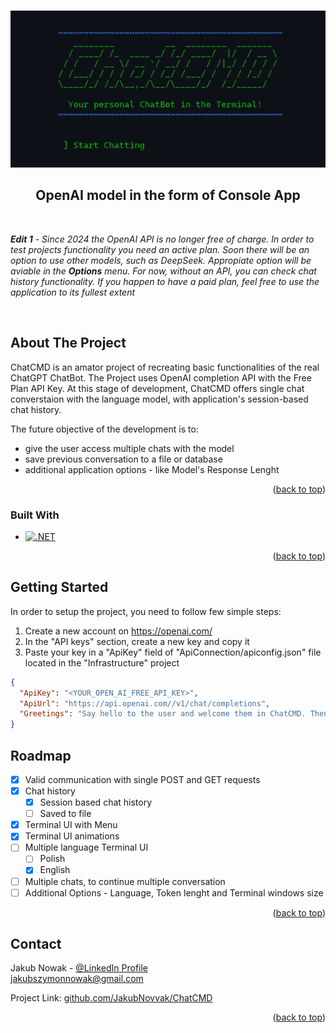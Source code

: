 <!-- PROJECT LOGO -->
<div><br/>

![Product Name Screen Shot](ChatCMDLogo.png)

  <p align="center">
    <h2 align="center">OpenAI model in the form of Console App</h2>
    
</div>

<br>

_**Edit 1** - Since 2024 the OpenAI API is no longer free of charge. In order to test projects functionality you need an active plan. Soon there will be an option  to use other models, such as DeepSeek. Appropiate option will be aviable in the **Options** menu. For now, without an API, you can check chat history functionality. If you happen to have a paid plan, feel free to use the application to its fullest extent_

<br>

<!-- ABOUT THE PROJECT -->
## About The Project

ChatCMD is an amator project of recreating basic functionalities of the real ChatGPT ChatBot. The Project uses OpenAI completion API with the Free Plan API Key. At this stage of development, ChatCMD offers single chat converstaion with the language model, with application's session-based chat history.

The future objective of the development is to:
- give the user access multiple chats with the model
- save previous conversation to a file or database
- additional application options - like Model's Response Lenght

<p align="right">(<a href="#readme-top">back to top</a>)</p>

### Built With

* [![.NET][.NetCsharp]][.NetCsharp-url]

<p align="right">(<a href="#readme-top">back to top</a>)</p>

<!-- GETTING STARTED -->
## Getting Started

In order to setup the project, you need to follow few simple steps:
1. Create a new account on https://openai.com/
2. In the "API keys" section, create a new key and copy it
3. Paste your key in a "ApiKey" field of "ApiConnection/apiconfig.json" file located in the "Infrastructure" project

``` json
{
  "ApiKey": "<YOUR_OPEN_AI_FREE_API_KEY>",
  "ApiUrl": "https://api.openai.com//v1/chat/completions",
  "Greetings": "Say hello to the user and welcome them in ChatCMD. Then, ask what can you help them with."
}
```

<!-- ROADMAP -->
## Roadmap

- [x] Valid communication with single POST and GET requests
- [x] Chat history
	- [x] Session based chat history
	- [ ] Saved to file
- [x] Terminal UI with Menu
- [x] Terminal UI animations
- [ ] Multiple language Terminal UI
	- [ ] Polish
	- [x] English
- [ ] Multiple chats, to continue multiple conversation
- [ ] Additional Options - Language, Token lenght and Terminal windows size

<p align="right">(<a href="#readme-top">back to top</a>)</p>


<!-- CONTACT -->
## Contact

Jakub Nowak - [@LinkedIn Profile](https://www.linkedin.com/in/jakub-nowak-a245312b7/)
<br/> jakubszymonnowak@gmail.com

Project Link: [github.com/JakubNovvak/ChatCMD](https://github.com/JakubNovvak/ChatCMD)

<p align="right">(<a href="#readme-top">back to top</a>)</p>


<!-- MARKDOWN LINKS & IMAGES -->
[product-screenshot]: https://i.ibb.co/xfc9ZHs/obraz-2024-02-28-172239613.png
[apiconfig-screenshot]: https://i.ibb.co/zhkJ72J/obraz-2024-02-28-173055932.png
[.NetCsharp]: https://img.shields.io/badge/-.NET%208.0%20%7C%20%20C%23%2012.0-blueviolet?style=for-the-badge
[.NetCsharp-url]: https://dotnet.microsoft.com/en-us/
